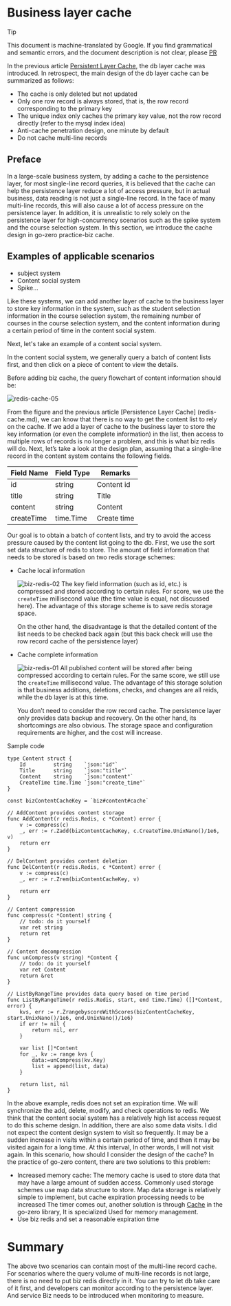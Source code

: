 # Business layer cache

> [!TIP]
> This document is machine-translated by Google. If you find grammatical and semantic errors, and the document description is not clear, please [PR](doc-contibute.md)

In the previous article [Persistent Layer Cache](redis-cache.md), the db layer cache was introduced. In retrospect, the main design of the db layer cache can be summarized as follows:

* The cache is only deleted but not updated
* Only one row record is always stored, that is, the row record corresponding to the primary key
* The unique index only caches the primary key value, not the row record directly (refer to the mysql index idea)
* Anti-cache penetration design, one minute by default
* Do not cache multi-line records

## Preface

In a large-scale business system, by adding a cache to the persistence layer, for most single-line record queries, 
it is believed that the cache can help the persistence layer reduce a lot of access pressure, but in actual business, 
data reading is not just a single-line record.
In the face of many multi-line records, this will also cause a lot of access pressure on the persistence layer. 
In addition, it is unrealistic to rely solely on the persistence layer for high-concurrency scenarios such as the spike system and the course selection system. 
In this section, we introduce the cache design in go-zero practice-biz cache.

## Examples of applicable scenarios

* subject system
* Content social system
* Spike...

Like these systems, we can add another layer of cache to the business layer to store key information in the system, 
such as the student selection information in the course selection system, the remaining number of courses in the course selection system, 
and the content information during a certain period of time in the content social system.

Next, let's take an example of a content social system.

In the content social system, we generally query a batch of content lists first, 
and then click on a piece of content to view the details.

Before adding biz cache, the query flowchart of content information should be:

![redis-cache-05](./resource/redis-cache-05.png)

From the figure and the previous article [Persistence Layer Cache] (redis-cache.md), 
we can know that there is no way to get the content list to rely on the cache.
If we add a layer of cache to the business layer to store the key information (or even the complete information) in the list, 
then access to multiple rows of records is no longer a problem, and this is what biz redis will do. Next, 
let’s take a look at the design plan, assuming that a single-line record in the content system contains the following fields.

|Field Name|Field Type|Remarks|
|---|---|---|
|id|string|Content id|
|title|string|Title|
|content|string|Content|
|createTime|time.Time|Create time|

Our goal is to obtain a batch of content lists, and try to avoid the access pressure caused by the content list going to the db. 
First, we use the sort set data structure of redis to store. The amount of field information that needs to be stored is based on 
two redis storage schemes:

* Cache local information
  
  ![biz-redis-02](./resource/biz-redis-02.svg)
  The key field information (such as id, etc.) is compressed and stored according to certain rules. 
  For score, we use the `createTime` millisecond value (the time value is equal, not discussed here). 
  The advantage of this storage scheme is to save redis storage space.
  
  On the other hand, the disadvantage is that the detailed content of the list needs to be checked back again (but this back check will use the row record cache of the persistence layer)

* Cache complete information
  
  ![biz-redis-01](./resource/biz-redis-01.svg)
  All published content will be stored after being compressed according to certain rules. For the same score, 
  we still use the `createTime` millisecond value. The advantage of this storage solution is that business additions, 
  deletions, checks, and changes are all reids, while the db layer is at this time.
  
  You don’t need to consider the row record cache. The persistence layer only provides data backup and recovery. 
  On the other hand, its shortcomings are also obvious. The storage space and configuration requirements are higher, and the cost will increase.

Sample code
```golang
type Content struct {
    Id         string    `json:"id"`
    Title      string    `json:"title"`
    Content    string    `json:"content"`
    CreateTime time.Time `json:"create_time"`
}

const bizContentCacheKey = `biz#content#cache`

// AddContent provides content storage
func AddContent(r redis.Redis, c *Content) error {
    v := compress(c)
    _, err := r.Zadd(bizContentCacheKey, c.CreateTime.UnixNano()/1e6, v)
    return err
}

// DelContent provides content deletion
func DelContent(r redis.Redis, c *Content) error {
    v := compress(c)
    _, err := r.Zrem(bizContentCacheKey, v)

    return err
}

// Content compression
func compress(c *Content) string {
    // todo: do it yourself
    var ret string
    return ret
}

// Content decompression
func unCompress(v string) *Content {
	// todo: do it yourself
	var ret Content
	return &ret
}

// ListByRangeTime provides data query based on time period
func ListByRangeTime(r redis.Redis, start, end time.Time) ([]*Content, error) {
	kvs, err := r.ZrangebyscoreWithScores(bizContentCacheKey, start.UnixNano()/1e6, end.UnixNano()/1e6)
	if err != nil {
		return nil, err
	}

	var list []*Content
	for _, kv := range kvs {
		data:=unCompress(kv.Key)
		list = append(list, data)
	}

	return list, nil
}

```

In the above example, redis does not set an expiration time. We will synchronize the add, delete, modify, 
and check operations to redis. We think that the content social system has a relatively high list access request to do this scheme design.
In addition, there are also some data visits. I did not expect the content design system to visit so frequently. 
It may be a sudden increase in visits within a certain period of time, and then it may be visited again for a long time. At this interval,
In other words, I will not visit again. In this scenario, how should I consider the design of the cache? 
In the practice of go-zero content, there are two solutions to this problem:

* Increased memory cache: The memory cache is used to store data that may have a large amount of sudden access. Commonly used storage schemes use map data structure to store. 
  Map data storage is relatively simple to implement, but cache expiration processing needs to be increased
  The timer comes out, another solution is through [Cache](https://github.com/tal-tech/go-zero/blob/master/core/collection/cache.go) in the go-zero library, It is specialized
  Used for memory management.
* Use biz redis and set a reasonable expiration time

# Summary
The above two scenarios can contain most of the multi-line record cache. For scenarios where the query volume of multi-line records is not large, 
there is no need to put biz redis directly in it. You can try to let db take care of it first, and developers can monitor according to the persistence layer. And service
Biz needs to be introduced when monitoring to measure.
